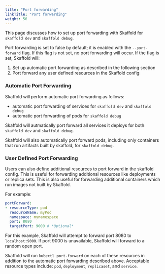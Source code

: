 ```yaml
---
title: "Port forwarding"
linkTitle: "Port forwarding"
weight: 50
---
```


This page discusses how to set up port forwarding with Skaffold for `skaffold dev` and `skaffold debug`.

Port forwarding is set to false by default; it is enabled with the `--port-forward` flag.
If this flag is not set, no port forwarding will occur. 
If the flag is set, Skaffold will:

1. Set up automatic port forwarding as described in the following section
2. Port forward any user defined resources in the Skaffold config


### Automatic Port Forwarding

Skaffold will perform automatic port forwarding as follows:

* automatic port forwarding of services for `skaffold dev` and `skaffold debug`
* automatic port forwarding of pods for `skaffold debug`

Skaffold will autmatically port forward all services it deploys for both `skaffold dev` and `skaffold debug`.

Skaffold will also automatically port forward pods, including only containers that run artifacts built by skaffold, for `skaffold debug`. 


### User Defined Port Forwarding

Users can also define additional resources to port forward in the skaffold config.
This is useful for forwarding additional resources like deployments or replica sets.
This is also useful for forwarding additional containers which run images not built by Skaffold.

For example:

```yaml
portForward:
- resourceType: pod
  resourceName: myPod
  namespace: mynamespace 
  port: 8080
  targetPort: 9000 # *Optional*
```

For this example, Skaffold will attempt to forward port 8080 to `localhost:9000`.
If port 9000 is unavailable, Skaffold will forward to a random open port. 
 
Skaffold will run `kubectl port-forward` on each of these resources in addition to the automatic port forwarding described above.
Acceptable resource types include: `pod`, `deployment`, `replicaset`, and `service`. 
